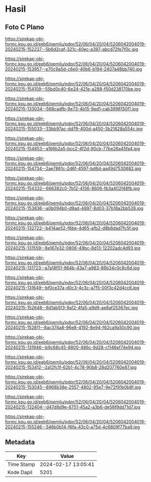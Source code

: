 # Hasil

## Foto C Plano

https://sirekap-obj-formc.kpu.go.id/eeb6/pemilu/pdpr/52/06/04/20/04/5206042004019-20240215-152237--5b6d2caf-321c-40ec-a397-abcd72fe7f0c.jpg

https://sirekap-obj-formc.kpu.go.id/eeb6/pemilu/pdpr/52/06/04/20/04/5206042004019-20240215-153957--e70c9a5d-c6e0-40b6-b194-2407a48bb740.jpg

https://sirekap-obj-formc.kpu.go.id/eeb6/pemilu/pdpr/52/06/04/20/04/5206042004019-20240215-154109--55bd0c40-6e24-421e-a288-f50d238170be.jpg

https://sirekap-obj-formc.kpu.go.id/eeb6/pemilu/pdpr/52/06/04/20/04/5206042004019-20240215-133034--568cadfb-9e73-4b15-9ed1-cab3998150f1.jpg

https://sirekap-obj-formc.kpu.go.id/eeb6/pemilu/pdpr/52/06/04/20/04/5206042004019-20240215-155033--33bb97ac-dd79-400d-a450-3b21628a554c.jpg

https://sirekap-obj-formc.kpu.go.id/eeb6/pemilu/pdpr/52/06/04/20/04/5206042004019-20240215-154853--a166b2a5-bcc2-4f2d-90cb-77be28a45fa4.jpg

https://sirekap-obj-formc.kpu.go.id/eeb6/pemilu/pdpr/52/06/04/20/04/5206042004019-20240215-154734--2ae7861c-2d6f-4597-bd6d-aa49d7530682.jpg

https://sirekap-obj-formc.kpu.go.id/eeb6/pemilu/pdpr/52/06/04/20/04/5206042004019-20240215-154332--666382c0-7b12-4156-8606-fb3a402f48fb.jpg

https://sirekap-obj-formc.kpu.go.id/eeb6/pemilu/pdpr/52/06/04/20/04/5206042004019-20240215-153836--a0b094b0-d9ad-4897-8d03-37b18a2bb528.jpg

https://sirekap-obj-formc.kpu.go.id/eeb6/pemilu/pdpr/52/06/04/20/04/5206042004019-20240215-132722--b414ae52-f6be-4d65-afb2-d8b6dad7fc5f.jpg

https://sirekap-obj-formc.kpu.go.id/eeb6/pemilu/pdpr/52/06/04/20/04/5206042004019-20240215-131559--8e167e32-0806-49bc-8d13-12202adc4d93.jpg

https://sirekap-obj-formc.kpu.go.id/eeb6/pemilu/pdpr/52/06/04/20/04/5206042004019-20240215-131723--a7a18f51-964b-43a7-a983-86b34c0c8c6d.jpg

https://sirekap-obj-formc.kpu.go.id/eeb6/pemilu/pdpr/52/06/04/20/04/5206042004019-20240215-131649--bf0ce37a-d0c3-4c3c-a7f5-00f3c42d4cc6.jpg

https://sirekap-obj-formc.kpu.go.id/eeb6/pemilu/pdpr/52/06/04/20/04/5206042004019-20240215-152648--8d1ab5f3-9a12-4fa5-a9d9-ae8af25367ec.jpg

https://sirekap-obj-formc.kpu.go.id/eeb6/pemilu/pdpr/52/06/04/20/04/5206042004019-20240215-152811--8ac374a8-96e8-4192-8e94-f62ca9a50c90.jpg

https://sirekap-obj-formc.kpu.go.id/eeb6/pemilu/pdpr/52/06/04/20/04/5206042004019-20240215-131946--b9c68c45-8800-486c-9d28-c1146ef74e94.jpg

https://sirekap-obj-formc.kpu.go.id/eeb6/pemilu/pdpr/52/06/04/20/04/5206042004019-20240215-153412--2a12fc1f-62b1-4c78-90b8-28d207760e87.jpg

https://sirekap-obj-formc.kpu.go.id/eeb6/pemilu/pdpr/52/06/04/20/04/5206042004019-20240215-153045--8968b38e-2557-4802-95e7-9e72f91b0b8f.jpg

https://sirekap-obj-formc.kpu.go.id/eeb6/pemilu/pdpr/52/06/04/20/04/5206042004019-20240215-132404--d47d8d9e-6751-45a2-a3b6-de58f9dd71d7.jpg

https://sirekap-obj-formc.kpu.go.id/eeb6/pemilu/pdpr/52/06/04/20/04/5206042004019-20240215-155246--346b0b14-f6fa-43c0-a75d-4c6809f77ba9.jpg


## Metadata

| Key        | Value               |
| ---------- | ------------------- |
| Time Stamp | 2024-02-17 13:05:41 |
| Kode Dapil | 5201                |



